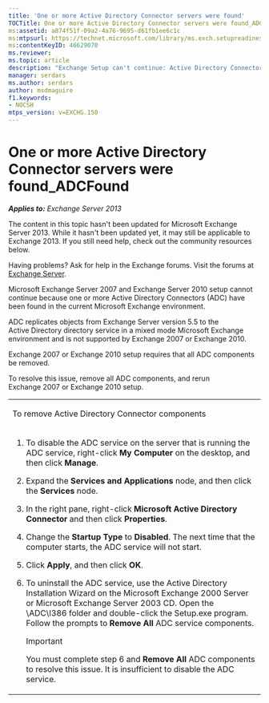 ```yaml
---
title: 'One or more Active Directory Connector servers were found'
TOCTitle: One or more Active Directory Connector servers were found_ADCFound
ms:assetid: a874f51f-09a2-4a76-9695-d61fb1ee6c1c
ms:mtpsurl: https://technet.microsoft.com/library/ms.exch.setupreadiness.adcfound(v=EXCHG.150)
ms:contentKeyID: 46629070
ms.reviewer: 
ms.topic: article
description: "Exchange Setup can't continue: Active Directory Connector servers found"
manager: serdars
ms.author: serdars
author: msdmaguire
f1.keywords:
- NOCSH
mtps_version: v=EXCHG.150
---
```


# One or more Active Directory Connector servers were found\_ADCFound

_**Applies to:** Exchange Server 2013_

The content in this topic hasn't been updated for Microsoft Exchange Server 2013. While it hasn't been updated yet, it may still be applicable to Exchange 2013. If you still need help, check out the community resources below.

Having problems? Ask for help in the Exchange forums. Visit the forums at [Exchange Server](https://social.technet.microsoft.com/forums/office/home?category=exchangeserver).

Microsoft Exchange Server 2007 and Exchange Server 2010 setup cannot continue because one or more Active Directory Connectors (ADC) have been found in the current Microsoft Exchange environment.

ADC replicates objects from Exchange Server version 5.5 to the Active Directory directory service in a mixed mode Microsoft Exchange environment and is not supported by Exchange 2007 or Exchange 2010.

Exchange 2007 or Exchange 2010 setup requires that all ADC components be removed.

To resolve this issue, remove all ADC components, and rerun Exchange 2007 or Exchange 2010 setup.

<table>
<colgroup>
<col/>
</colgroup>
<tbody>
<tr class="odd">
<td><p>To remove Active Directory Connector components</p></td>
</tr>
<tr class="even">
<td><ol>
<li><p>To disable the ADC service on the server that is running the ADC service, right-click <strong>My Computer</strong> on the desktop, and then click <strong>Manage</strong>.</p></li>
<li><p>Expand the <strong>Services and Applications</strong> node, and then click the <strong>Services</strong> node.</p></li>
<li><p>In the right pane, right-click <strong>Microsoft Active Directory Connector</strong> and then click <strong>Properties</strong>.</p></li>
<li><p>Change the <strong>Startup Type</strong> to <strong>Disabled</strong>. The next time that the computer starts, the ADC service will not start.</p></li>
<li><p>Click <strong>Apply</strong>, and then click <strong>OK</strong>.</p></li>
<li><p>To uninstall the ADC service, use the Active Directory Installation Wizard on the Microsoft Exchange 2000 Server or Microsoft Exchange Server 2003 CD. Open the \ADC\I386 folder and double-click the Setup.exe program. Follow the prompts to <strong>Remove All</strong> ADC service components.</p>

> [!IMPORTANT]
> You must complete step 6 and <STRONG>Remove All</STRONG> ADC components to resolve this issue. It is insufficient to disable the ADC service.

</li>
</ol></td>
</tr>
</tbody>
</table>
